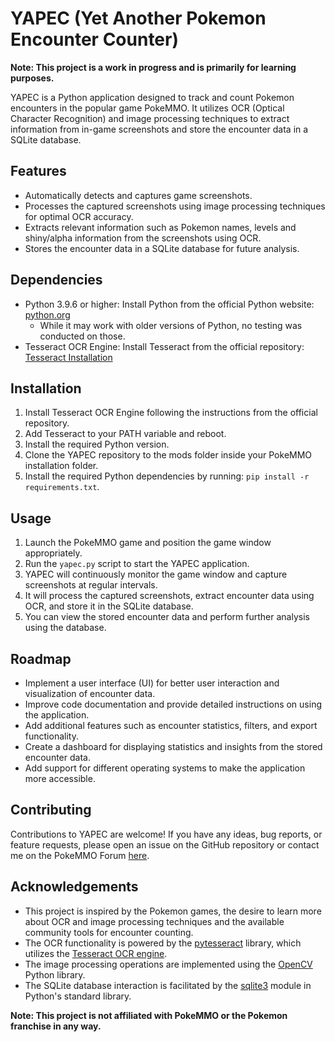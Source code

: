 # YAPEC (Yet Another Pokemon Encounter Counter)

**Note: This project is a work in progress and is primarily for learning purposes.**

YAPEC is a Python application designed to track and count Pokemon encounters in the popular game PokeMMO. It utilizes OCR (Optical Character Recognition) and image processing techniques to extract information from in-game screenshots and store the encounter data in a SQLite database.

## Features

- Automatically detects and captures game screenshots.
- Processes the captured screenshots using image processing techniques for optimal OCR accuracy.
- Extracts relevant information such as Pokemon names, levels and shiny/alpha information from the screenshots using OCR.
- Stores the encounter data in a SQLite database for future analysis.

## Dependencies

- Python 3.9.6 or higher: Install Python from the official Python website: [python.org](https://www.python.org)
  - While it may work with older versions of Python, no testing was conducted on those.
- Tesseract OCR Engine: Install Tesseract from the official repository: [Tesseract Installation](https://tesseract-ocr.github.io/tessdoc/Installation.html)

## Installation

1. Install Tesseract OCR Engine following the instructions from the official repository.
2. Add Tesseract to your PATH variable and reboot.
3. Install the required Python version.
4. Clone the YAPEC repository to the mods folder inside your PokeMMO installation folder.
5. Install the required Python dependencies by running: `pip install -r requirements.txt`.

## Usage

1. Launch the PokeMMO game and position the game window appropriately.
2. Run the `yapec.py` script to start the YAPEC application.
3. YAPEC will continuously monitor the game window and capture screenshots at regular intervals.
4. It will process the captured screenshots, extract encounter data using OCR, and store it in the SQLite database.
5. You can view the stored encounter data and perform further analysis using the database.

## Roadmap

- Implement a user interface (UI) for better user interaction and visualization of encounter data.
- Improve code documentation and provide detailed instructions on using the application.
- Add additional features such as encounter statistics, filters, and export functionality.
- Create a dashboard for displaying statistics and insights from the stored encounter data.
- Add support for different operating systems to make the application more accessible.

## Contributing

Contributions to YAPEC are welcome! If you have any ideas, bug reports, or feature requests, please open an issue on the GitHub repository or contact me on the PokeMMO Forum [here](https://forums.pokemmo.com/index.php?/profile/472246-tinquinho/).

## Acknowledgements

- This project is inspired by the Pokemon games, the desire to learn more about OCR and image processing techniques and the available community tools for encounter counting.
- The OCR functionality is powered by the [pytesseract](https://github.com/madmaze/pytesseract) library, which utilizes the [Tesseract OCR engine](https://github.com/tesseract-ocr/tesseract).
- The image processing operations are implemented using the [OpenCV](https://opencv.org/) Python library.
- The SQLite database interaction is facilitated by the [sqlite3](https://docs.python.org/3/library/sqlite3.html) module in Python's standard library.

**Note: This project is not affiliated with PokeMMO or the Pokemon franchise in any way.**
